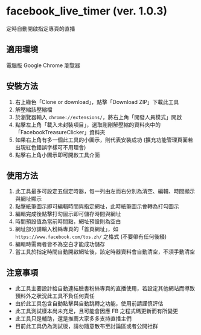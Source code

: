 # facebook_live_timer (ver. 1.0.3)
定時自動開啟指定專頁的直播

## 適用環境
電腦版 Google Chrome 瀏覽器

## 安裝方法
1. 右上綠色「Clone or download」，點擊「Download ZIP」下載此工具
2. 解壓縮該壓縮檔
3. 於瀏覽器輸入 `chrome://extensions/`，將右上角「開發人員模式」開啟
4. 點擊左上角「載入未封裝項目」，選取剛剛解壓縮的資料夾中的「FacebookTreasureClicker」資料夾
5. 如果右上角有多一個此工具的小圖示，則代表安裝成功 (擴充功能管理頁面若出現紅色錯誤字樣可不用理會)
6. 點擊右上角小圖示即可開啟工具介面

## 使用方法
1. 此工具最多可設定五個定時器，每一列由左而右分別為清空、編輯、時間顯示與網址顯示
2. 點擊紙筆圖示即可編輯時間與指定網址，此時紙筆圖示會轉為打勾圖示
3. 編輯完成後點擊打勾圖示即可儲存時間與網址
4. 時間預設值為當前時間點，網址預設則為空白
5. 網址部分請輸入粉絲專頁的「首頁網址」，如 `https://www.facebook.com/tos.zh/` 之格式 (不要帶有任何後綴)
6. 編輯時需兩者皆不為空白才能成功儲存
7. 當工具於指定時間自動開啟網址後，該定時器資料會自動清空，不須手動清空

## 注意事項
 - 此工具主要設計給自動連結臉書粉絲專頁的直播使用，若設定其他網站而導致預料外之狀況此工具不負任何責任
 - 由於此工具包含自動點擊與自動跳轉之功能，使用前請謹慎評估
 - 此工具測試樣本尚未充足，且可能會因應 FB 之程式碼更新而有所變更
 - 此工具只是輔助，還是推薦大家多多支持直播主們
 - 目前此工具仍為測試版，請勿隨意散布至討論區或者公開社群
